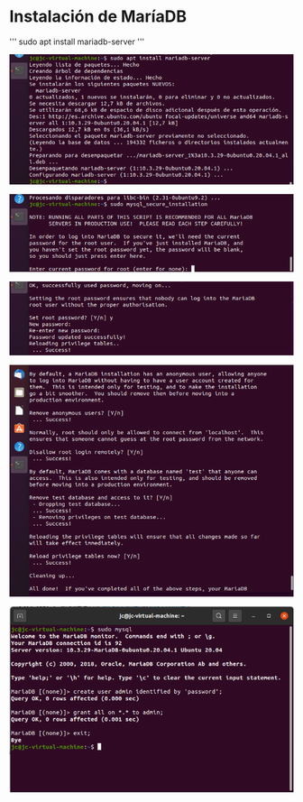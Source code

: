# Instalación de MaríaDB

'''
sudo apt install mariadb-server
'''



![Jekyll](/img/mariadb1.png)

![Jekyll](/img/mariadb2.png)

![Jekyll](/img/mariadb3.png)

![Jekyll](/img/mariadb4.png)

![Jekyll](/img/mariadb5.png)
